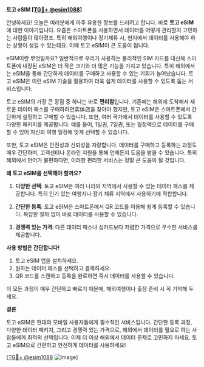 **토고 eSIM [[TG💪+ @esim1088](https://t.me/s/esim1088)]**

안녕하세요! 오늘은 여러분에게 아주 유용한 정보를 드리려고 합니다. 바로 **토고 eSIM**에 대한 이야기입니다. 요즘은 스마트폰을 사용하면서 데이터를 어떻게 관리할지 고민하는 사람들이 많아졌죠. 특히 해외여행이나 장기체류 시, 현지에서 데이터를 사용해야 하는 상황이 생길 수 있는데요. 이때 토고 eSIM이 큰 도움이 됩니다.

eSIM이란 무엇일까요? 일반적으로 우리가 사용하는 물리적인 SIM 카드를 대신해 스마트폰에 내장된 eSIM은 더 작은 크기와 더 많은 기능을 가지고 있습니다. 특히 해외에서는 eSIM을 통해 간단하게 데이터를 구매하고 사용할 수 있는 기회가 늘어났습니다. 토고 eSIM은 이런 eSIM 기술을 활용하여 더욱 쉽게 데이터를 사용할 수 있도록 돕는 서비스입니다.

토고 eSIM의 가장 큰 장점 중 하나는 바로 **편리함**입니다. 기존에는 해외에 도착해서 새로운 데이터 패스를 구매하려면实体店을 찾아야 했지만, 토고 eSIM은 스마트폰에서 간단하게 설정하고 구매할 수 있습니다. 또한, 여러 국가에서 데이터를 사용할 수 있도록 다양한 패키지를 제공합니다. 예를 들어, 1일권, 7일권, 또는 월정액으로 데이터를 구매할 수 있어 자신의 여행 일정에 맞게 선택할 수 있습니다.

또한, 토고 eSIM은 안전성과 신뢰성을 자랑합니다. 데이터를 구매하고 등록하는 과정도 매우 간단하며, 고객센터나 온라인 지원을 통해 언제든지 도움을 받을 수 있습니다. 특히 해외에서 언어가 불편하다면, 이러한 편리한 서비스는 정말 큰 도움이 될 것입니다.

**왜 토고 eSIM을 선택해야 할까요?**

1. **다양한 선택**: 토고 eSIM은 여러 나라와 지역에서 사용할 수 있는 데이터 패스를 제공합니다. 특히 인기 있는 여행지나 장기 체류 지역에서 사용하기에 적합합니다.
   
2. **간단한 등록**: 토고 eSIM은 스마트폰에서 QR 코드를 이용해 쉽게 등록할 수 있습니다. 복잡한 절차 없이 바로 데이터를 사용할 수 있습니다.

3. **경쟁력 있는 가격**: 다른 데이터 패스나 심카드보다 저렴한 가격으로 우수한 서비스를 제공합니다.

**사용 방법은 간단합니다!**

1. 토고 eSIM 앱을 설치하세요.
2. 원하는 데이터 패스를 선택하고 결제하세요.
3. QR 코드를 스캔하고 등록을 완료하면 즉시 데이터를 사용할 수 있습니다.

이 모든 과정이 매우 간단하고 빠르기 때문에, 해외여행이나 출장 준비 시 꼭 기억해 두세요.

**결론**

토고 eSIM은 현대의 모바일 사용자들에게 필수적인 서비스입니다. 간단한 등록 과정, 다양한 데이터 패키지, 그리고 경쟁력 있는 가격으로, 해외에서 데이터를 필요로 하는 사람들에게 최적의 선택입니다. 이제 더 이상 해외에서 데이터 문제로 고민하지 마세요. 토고 eSIM으로 간편하고 안전하게 데이터를 사용하세요!

[[TG💪+ @esim1088](https://t.me/s/esim1088) ![Image](https://i.postimg.cc/Y0z9fWf4/image.png)]
